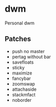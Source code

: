 # dwm
Personal dwm
## Patches
- push no master
- pertag without bar
- savefloats
- sticky
- maximize
- fancybar
- zoomswap
- attachaside
- stackmfact
- noborder
